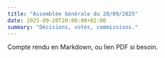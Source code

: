 ```yaml
---
title: "Assemblée Générale du 20/09/2025"
date: 2025-09-20T20:00:00+02:00
summary: "Décisions, votes, commissions."
---
```

Compte rendu en Markdown, ou lien PDF si besoin.
